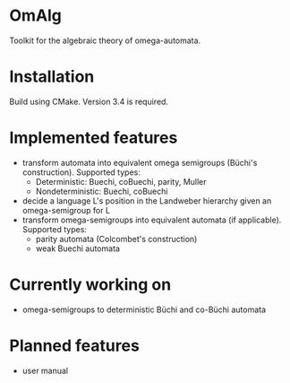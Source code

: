 # OmAlg
Toolkit for the algebraic theory of omega-automata.

# Installation 
Build using CMake. Version 3.4 is required.

# Implemented features
* transform automata into equivalent omega semigroups (Büchi's construction). Supported types: 
    * Deterministic:    Buechi, coBuechi, parity, Muller
    * Nondeterministic: Buechi, coBuechi
* decide a language L's position in the Landweber hierarchy given an omega-semigroup for L
* transform omega-semigroups into equivalent automata (if applicable). Supported types:
    * parity automata (Colcombet's construction)
    * weak Buechi automata

# Currently working on
- omega-semigroups to deterministic Büchi and co-Büchi automata

# Planned features
- user manual
